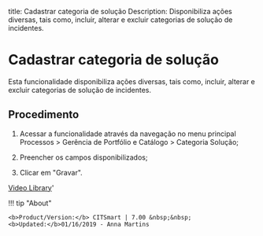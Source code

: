 title: Cadastrar categoria de solução
Description: Disponibiliza ações diversas, tais como, incluir, alterar e excluir categorias de solução de incidentes.
# Cadastrar categoria de solução

Esta funcionalidade disponibiliza ações diversas, tais como, incluir, alterar e
excluir categorias de solução de incidentes.

Procedimento
----------

1.  Acessar a funcionalidade através da navegação no menu principal Processos \>
    Gerência de Portfólio e Catálogo \> Categoria Solução;

2.  Preencher os campos disponibilizados;

3.  Clicar em "Gravar".


<i class='fa fa-youtube-play  fa-2x' style='color:#97ce17;vertical-align: middle;'> </i> [Video Library](https://www.youtube.com/playlist?list=PLB5qK2uzf2RPUBXWp7r7A0YUQY07qkSrO)'

!!! tip "About"

    <b>Product/Version:</b> CITSmart | 7.00 &nbsp;&nbsp;
    <b>Updated:</b>01/16/2019 - Anna Martins
